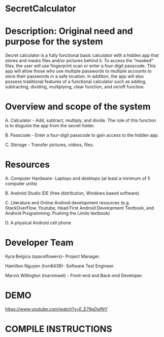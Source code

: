 # SecretCalculator

# Description: Original need and purpose for the system

Secret calculator is a fully functional basic calculator with a hidden app that stores and masks files and/or pictures behind it. To access the “masked” files, the user will use fingerprint scan or enter a four-digit passcode. This app will allow those who use multiple passwords to multiple accounts to store their passwords in a safe location. In addition, the app will also possess traditional features of a functional calculator such as adding, subtracting, dividing, multiplying, clear function, and on/off function. 

# Overview and scope of the system

A.	Calculator - Add, subtract, multiply, and divide. The role of this function is to disguise the app from the secret folder.

B.	Passcode - Enter a four-digit passcode to gain access to the hidden app.

C.	Storage  - Transfer pictures, videos, files.

# Resources

A.	Computer Hardware- Laptops and desktops (at least a minimum of 5 computer units)

B.	Android Studio IDE (free distribution, Windows based software)

C.	Literature and Online Android development resources (e.g. StackOverFlow, Youtube, Head First Android Development Textbook, and Android Programming: Pushing the Limits textbook)

D.	A physical Android cell phone

# Developer Team
Kyra Belgica (spaceflowers)- Project Manager.

Hamilton Nguyen (hxn8439)- Software Test Engineer.

Marvin Willington (marvinwel) - Front-end and Back-end Developer.

# DEMO
https://www.youtube.com/watch?v=E_E79pDgfNY

# COMPILE INSTRUCTIONS





